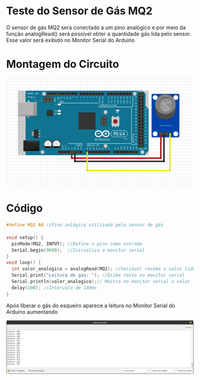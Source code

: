 # Teste do Sensor de Gás MQ2

O sensor  de gás MQ2 será conectado a um pino analógico e por meio da função analogRead() será possível obter a quantidade gás lida pelo sensor. Esse valor será exibido no Monitor Serial do Arduino

# Montagem do Circuito

![sensor de gas](../Figuras/MQ2.png)

# Código

~~~C
#define MQ2 A0 //Pino anlógico utilizado pelo sensor de gás

void setup() {
  pinMode(MQ2, INPUT); //Define o pino como entrada
  Serial.begin(9600);  //Inicializa o monitor serial
}
void loop() {
  int valor_analogico = analogRead(MQ2); //Variável recebe o valor lido no pino analógico
  Serial.print("Leitura de gas: "); //Exibe texto no monitor serial
  Serial.println(valor_analogico);// Mostra no monitor serial o valor lido
  delay(100); //Intervalo de 100ms
}
~~~

Após liberar o gás do esqueiro aparece a leitura no Monitor Serial do Arduino aumentando

![leitura gas](../Figuras/leituradogas.png)

